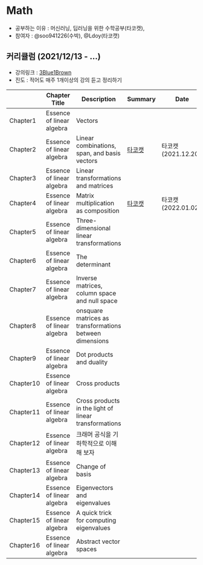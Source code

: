 # Math
- 공부하는 이유 : 머신러닝, 딥러닝을 위한 수학공부(타코캣),  
- 참여자 : @soo941226(수박), @Ldoy(타코캣)


## 커리큘럼 (2021/12/13 - ...)
- 강의링크 : [3Blue1Brown](https://www.youtube.com/playlist?list=PLZHQObOWTQDPD3MizzM2xVFitgF8hE_ab)
- 진도 : 적어도 매주 1개이상의 강의 듣고 정리하기 

|   | Chapter Title | Description | Summary | Date |
| ------- | ------------- | ----------- | ------- | ---|
Chapter1 | Essence of linear algebra   |   Vectors    |
Chapter2| Essence of linear algebra|Linear combinations, span, and basis vectors | [타코캣](https://github.com/Ldoy/Math/tree/main/Chapter2)| 타코캣(2021.12.20.)|
|Chapter3| Essence of linear algebra | Linear transformations and matrices| 
Chapter4| Essence of linear algebra|Matrix multiplication as composition | [타코캣](https://github.com/Ldoy/Math/tree/main/chapter4)| 타코캣(2022.01.02.)| 
| Chapter5| Essence of linear algebra | Three-dimensional linear transformations | 
Chapter6| Essence of linear algebra | The determinant 
| Chapter7| Essence of linear algebra | Inverse matrices, column space and null space | 
Chapter8| Essence of linear algebra | onsquare matrices as transformations between dimensions
Chapter9| Essence of linear algebra |Dot products and duality
Chapter10| Essence of linear algebra |Cross products
Chapter11|Essence of linear algebra | Cross products in the light of linear transformations 
 Chapter12 | Essence of linear algebra | 크래머 공식을 기하학적으로 이해해 보자 |
Chapter13|Essence of linear algebra |  Change of basis 
 Chapter14| Essence of linear algebra | Eigenvectors and eigenvalues
Chapter15|Essence of linear algebra | A quick trick for computing eigenvalues
Chapter16| Essence of linear algebra | Abstract vector spaces
